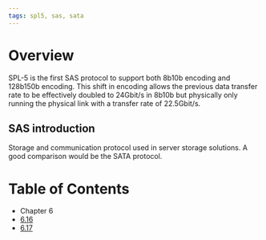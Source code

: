 ```yaml
---
tags: spl5, sas, sata
---
```

# Overview

SPL-5 is the first SAS protocol to support both 8b10b encoding and 128b150b encoding. This shift in encoding allows the previous data transfer rate to be effectively doubled to 24Gbit/s in 8b10b but physically only running the physical link with a transfer rate of 22.5Gbit/s.

## SAS introduction

Storage and communication protocol used in server storage solutions. A good comparison would be the SATA protocol.

# Table of Contents

- Chapter 6
 - [6.16](chapter_6/6.16_connections)
 - [6.17]()